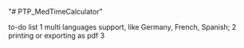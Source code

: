 "# PTP_MedTimeCalculator" 

to-do list
1 multi languages support, like Germany, French, Spanish;
2 printing or exporting as pdf
3 
